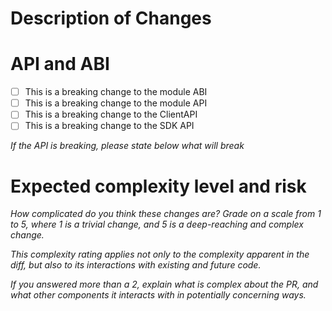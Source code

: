 # Description of Changes


# API and ABI

 - [ ] This is a breaking change to the module ABI
 - [ ] This is a breaking change to the module API
 - [ ] This is a breaking change to the ClientAPI
 - [ ] This is a breaking change to the SDK API

*If the API is breaking, please state below what will break*

# Expected complexity level and risk

*How complicated do you think these changes are? Grade on a scale from 1 to 5,
where 1 is a trivial change, and 5 is a deep-reaching and complex change.*

*This complexity rating applies not only to the complexity apparent in the diff,
but also to its interactions with existing and future code.*

*If you answered more than a 2, explain what is complex about the PR,
and what other components it interacts with in potentially concerning ways.*
